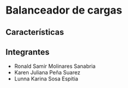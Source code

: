 # Balanceador de cargas

## Características


## Integrantes
- Ronald Samir Molinares Sanabria
- Karen Juliana Peña Suarez
- Lunna Karina Sosa Espitia
